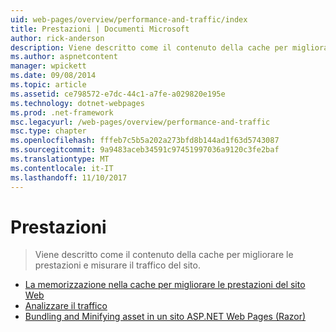 ```yaml
---
uid: web-pages/overview/performance-and-traffic/index
title: Prestazioni | Documenti Microsoft
author: rick-anderson
description: Viene descritto come il contenuto della cache per migliorare le prestazioni e misurare il traffico del sito.
ms.author: aspnetcontent
manager: wpickett
ms.date: 09/08/2014
ms.topic: article
ms.assetid: ce798572-e7dc-44c1-a7fe-a029820e195e
ms.technology: dotnet-webpages
ms.prod: .net-framework
msc.legacyurl: /web-pages/overview/performance-and-traffic
msc.type: chapter
ms.openlocfilehash: fffeb7c5b5a202a273bfd8b144ad1f63d5743087
ms.sourcegitcommit: 9a9483aceb34591c97451997036a9120c3fe2baf
ms.translationtype: MT
ms.contentlocale: it-IT
ms.lasthandoff: 11/10/2017
---
```

<a name="performance"></a>Prestazioni
====================
> Viene descritto come il contenuto della cache per migliorare le prestazioni e misurare il traffico del sito.


- [La memorizzazione nella cache per migliorare le prestazioni del sito Web](15-caching-to-improve-the-performance-of-your-website.md)
- [Analizzare il traffico](14-analyzing-traffic.md)
- [Bundling and Minifying asset in un sito ASP.NET Web Pages (Razor)](bundling-and-minifying-assets-in-an-aspnet-web-pages-razor-site.md)
